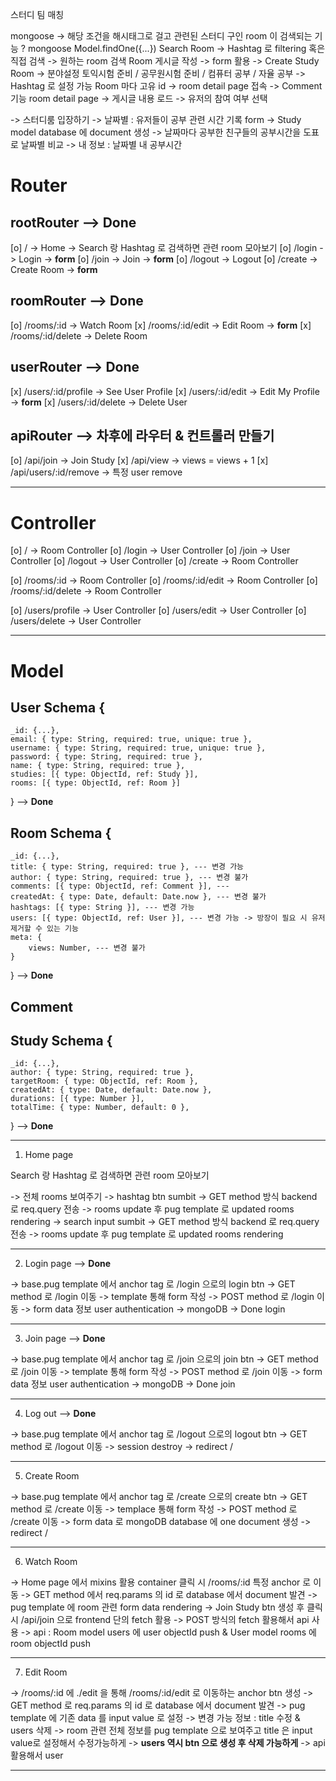 스터디 팀 매칭 

mongoose -> 해당 조건을 해시태그로 걸고 관련된 스터디 구인 room 이 검색되는 기능 ? 
mongoose Model.findOne({...})
Search Room -> Hashtag 로 filtering 혹은 직접 검색 -> 원하는 room 검색
Room 게시글 작성 -> form 활용 -> Create Study Room 
-> 분야설정 토익시험 준비 / 공무원시험 준비 / 컴퓨터 공부 / 자율 공부 -> Hashtag 로 설정 가능
Room 마다 고유 id -> room detail page 접속 -> Comment 기능
room detail page -> 게시글 내용 로드 -> 유저의 참여 여부 선택

-> 스터디룸 입장하기 -> 날짜별 : 유저들이 공부 관련 시간 기록 form -> Study model database 에 document 생성
-> 날짜마다 공부한 친구들의 공부시간을 도표로 날짜별 비교
-> 내 정보 : 날짜별 내 공부시간 

# Router

## rootRouter --> __Done__ 

[o] / -> Home -> Search 랑 Hashtag 로 검색하면 관련 room 모아보기
[o] /login -> Login -> __form__
[o] /join -> Join -> __form__
[o] /logout -> Logout
[o] /create -> Create Room -> __form__

## roomRouter --> __Done__

[o] /rooms/:id -> Watch Room
[x] /rooms/:id/edit -> Edit Room -> __form__
[x] /rooms/:id/delete -> Delete Room

## userRouter --> __Done__

[x] /users/:id/profile -> See User Profile
[x] /users/:id/edit -> Edit My Profile -> __form__
[x] /users/:id/delete -> Delete User

## apiRouter --> __차후에 라우터 & 컨트롤러 만들기__

[o] /api/join -> Join Study
[x] /api/view -> views = views + 1
[x] /api/users/:id/remove -> 특정 user remove

----------------------------------------------------------------

# Controller

[o] / -> Room Controller
[o] /login -> User Controller
[o] /join -> User Controller
[o] /logout -> User Controller
[o] /create -> Room Controller

[o] /rooms/:id -> Room Controller
[o] /rooms/:id/edit -> Room Controller
[o] /rooms/:id/delete -> Room Controller

[o] /users/profile -> User Controller
[o] /users/edit -> User Controller
[o] /users/delete -> User Controller


----------------------------------------------------------------

# Model

## User Schema {
    _id: {...},
    email: { type: String, required: true, unique: true },
    username: { type: String, required: true, unique: true },
    password: { type: String, required: true },
    name: { type: String, required: true },
    studies: [{ type: ObjectId, ref: Study }],
    rooms: [{ type: ObjectId, ref: Room }]
} --> __Done__

## Room Schema {
    _id: {...},
    title: { type: String, required: true }, --- 변경 가능
    author: { type: String, required: true }, --- 변경 불가
    comments: [{ type: ObjectId, ref: Comment }], --- 
    createdAt: { type: Date, default: Date.now }, --- 변경 불가
    hashtags: [{ type: String }], --- 변경 가능
    users: [{ type: ObjectId, ref: User }], --- 변경 가능 -> 방장이 필요 시 유저 제거할 수 있는 기능
    meta: {
        views: Number, --- 변경 불가
    }
} --> __Done__

## Comment

## Study Schema {
    _id: {...},
    author: { type: String, required: true },
    targetRoom: { type: ObjectId, ref: Room },
    createdAt: { type: Date, default: Date.now },
    durations: [{ type: Number }],
    totalTime: { type: Number, default: 0 },
} --> __Done__


----------------------------------------------------------------


1. Home page

Search 랑 Hashtag 로 검색하면 관련 room 모아보기

-> 전체 rooms 보여주기
-> hashtag btn sumbit -> GET method 방식 backend 로 req.query 전송 -> rooms update 후 pug template 로 updated rooms rendering
-> search input sumbit -> GET method 방식 backend 로 req.query 전송 -> rooms update 후 pug template 로 updated rooms rendering 


----------------------------------------------------------------

2. Login page --> __Done__

-> base.pug template 에서 anchor tag 로 /login 으로의 login btn
-> GET method 로 /login 이동 -> template 통해 form 작성 -> POST method 로 /login 이동 -> form data 정보 user authentication
-> mongoDB 
-> Done login


----------------------------------------------------------------


3. Join page --> __Done__

-> base.pug template 에서 anchor tag 로 /join 으로의 join btn
-> GET method 로 /join 이동 -> template 통해 form 작성 -> POST method 로 /join 이동 -> form data 정보 user authentication
-> mongoDB 
-> Done join


----------------------------------------------------------------

4. Log out --> __Done__

-> base.pug template 에서 anchor tag 로 /logout 으로의 logout btn
-> GET method 로 /logout 이동 -> session destroy -> redirect /


----------------------------------------------------------------


5. Create Room

-> base.pug template 에서 anchor tag 로 /create 으로의 create btn
-> GET method 로 /create 이동 -> templace 통해 form 작성 -> POST method 로 /create 이동 
-> form data 로 mongoDB database 에 one document 생성
-> redirect /


----------------------------------------------------------------


6. Watch Room

-> Home page 에서 mixins 활용 container 클릭 시 /rooms/:id 특정 anchor 로 이동
-> GET method 에서 req.params 의 id 로 database 에서 document 발견 -> pug template 에 room 관련 form data rendering
-> Join Study btn 생성 후 클릭 시 /api/join 으로 frontend 단의 fetch 활용
-> POST 방식의 fetch 활용해서 api 사용
-> api : Room model users 에 user objectId push & User model rooms 에 room objectId push


----------------------------------------------------------------


7. Edit Room

-> /rooms/:id 에 ./edit 을 통해 /rooms/:id/edit 로 이동하는 anchor btn 생성
-> GET method 로 req.params 의 id 로 database 에서 document 발견 -> pug template 에 기존 data 를 input value 로 설정
-> 변경 가능 정보 : title 수정 & users 삭제
-> room 관련 전체 정보를 pug template 으로 보여주고 title 은 input value로 설정해서 수정가능하게
-> __users 역시 btn 으로 생성 후 삭제 가능하게__ -> api 활용해서 user

----------------------------------------------------------------

